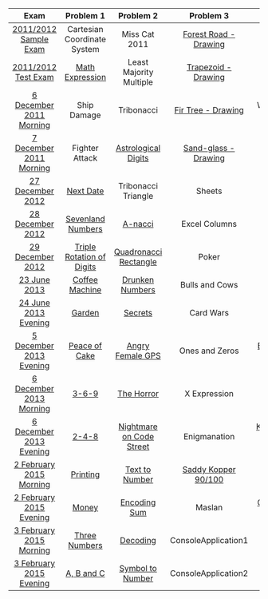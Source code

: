 | Exam | Problem 1 | Problem 2 | Problem 3 | Problem 4 | Problem 5 |
| :-: | :-: | :-: | :-: | :-: | :-: |
| [2011/2012 Sample Exam](http://bgcoder.com/Contests/1/CSharp-Fundamentals-2011-2012-Part-1-Sample-Exam) | Cartesian Coordinate System | Miss Cat 2011 | [Forest Road - Drawing](https://github.com/owolp/Telerik-Academy/tree/master/Modul-1/CSharp-Part-1/07-Exam-Preparation/Problems/ForestRoad) | Binary Digits Count | Subset Sums |
| [2011/2012 Test Exam](http://bgcoder.com/Contests/3/CSharp-Fundamentals-2011-2012-Part-1-Test-Exam) | [Math Expression](https://github.com/owolp/Telerik-Academy/tree/master/Modul-1/CSharp-Part-1/07-Exam-Preparation/Problems/MathExpression) | Least Majority Multiple | [Trapezoid - Drawing](https://github.com/owolp/Telerik-Academy/tree/master/Modul-1/CSharp-Part-1/07-Exam-Preparation/Problems/Trapezoid) | Odd Number | Fall Down |
| [6 December 2011 Morning](http://bgcoder.com/Contests/2/Telerik-Academy-Exam-1-6-Dec-2011-Morning) | Ship Damage | Tribonacci | [Fir Tree - Drawing](https://github.com/owolp/Telerik-Academy/tree/master/Modul-1/CSharp-Part-1/07-Exam-Preparation/Problems/FirTree) | We All Love Bits! | Pillars |
| [7 December 2011 Morning](http://bgcoder.com/Contests/5/Telerik-Academy-Exam-1-7-Dec-2011-Morning) | Fighter Attack | [Astrological Digits](https://github.com/owolp/Telerik-Academy/tree/master/Modul-1/CSharp-Part-1/07-Exam-Preparation/Problems/AstrologicalDigits) | [Sand-glass - Drawing](https://github.com/owolp/Telerik-Academy/tree/master/Modul-1/CSharp-Part-1/07-Exam-Preparation/Problems/SandGlass) | Dancing Bits | Lines |
| [27 December 2012](http://bgcoder.com/Contests/41/Telerik-Academy-Exam-1-27-Dec-2012) | [Next Date](https://github.com/owolp/Telerik-Academy/tree/master/Modul-1/CSharp-Part-1/07-Exam-Preparation/Problems/NextDate) | Tribonacci Triangle | Sheets | [Carpets - Drawing](https://github.com/owolp/Telerik-Academy/tree/master/Modul-1/CSharp-Part-1/07-Exam-Preparation/Problems/Carpets) | Formula Bit 1 |
| [28 December 2012](http://bgcoder.com/Contests/42/Telerik-Academy-Exam-1-28-Dec-2012) | [Sevenland Numbers](https://github.com/owolp/Telerik-Academy/tree/master/Modul-1/CSharp-Part-1/07-Exam-Preparation/Problems/SevenlandNumbers) | [A-nacci](https://github.com/owolp/Telerik-Academy/tree/master/Modul-1/CSharp-Part-1/07-Exam-Preparation/Problems/Anacci) | Excel Columns | Telerik Logo | Bit Ball |
| [29 December 2012](http://bgcoder.com/Contests/43/Telerik-Academy-Exam-1-29-Dec-2012) | [Triple Rotation of Digits](https://github.com/owolp/Telerik-Academy/tree/master/Modul-1/CSharp-Part-1/07-Exam-Preparation/Problems/TripleRotationOfDigits) | [Quadronacci Rectangle](https://github.com/owolp/Telerik-Academy/tree/master/Modul-1/CSharp-Part-1/07-Exam-Preparation/Problems/QuadronacciRectangle) | Poker | [UK Flag - Drawing](https://github.com/owolp/Telerik-Academy/tree/master/Modul-1/CSharp-Part-1/07-Exam-Preparation/Problems/UKFlag) | Angry Bits |
| [23 June 2013](http://bgcoder.com/Contests/91/Telerik-Academy-Exam-1-23-June-2013) | [Coffee Machine](https://github.com/owolp/Telerik-Academy/tree/master/Modul-1/CSharp-Part-1/07-Exam-Preparation/Problems/CoffeeMachine) | [Drunken Numbers](https://github.com/owolp/Telerik-Academy/tree/master/Modul-1/CSharp-Part-1/07-Exam-Preparation/Problems/DrunkenNumbers) | Bulls and Cows | [Fire - Drawing](https://github.com/owolp/Telerik-Academy/tree/master/Modul-1/CSharp-Part-1/07-Exam-Preparation/Problems/Fire) | [Neuron Mapping](https://github.com/owolp/Telerik-Academy/tree/master/Modul-1/CSharp-Part-1/07-Exam-Preparation/Problems/NeuronMapping) |
| [24 June 2013 Evening](http://bgcoder.com/Contests/93/Telerik-Academy-Exam-1-24-June-2013-Evening) | [Garden](https://github.com/owolp/Telerik-Academy/tree/master/Modul-1/CSharp-Part-1/07-Exam-Preparation/Problems/Garden) | [Secrets](https://github.com/owolp/Telerik-Academy/tree/master/Modul-1/CSharp-Part-1/07-Exam-Preparation/Problems/Secrets) | Card Wars | [Bat'Goiko Tower - Drawing](https://github.com/owolp/Telerik-Academy/tree/master/Modul-1/CSharp-Part-1/07-Exam-Preparation/Problems/BatGoikoTower) | Bittris |
| [5 December 2013 Evening](http://bgcoder.com/Contests/105/Telerik-Academy-Exam-1-5-December-2013-Evening) | [Peace of Cake](https://github.com/owolp/Telerik-Academy/tree/master/Modul-1/CSharp-Part-1/07-Exam-Preparation/Problems/PeaceOfCake) | [Angry Female GPS](https://github.com/owolp/Telerik-Academy/tree/master/Modul-1/CSharp-Part-1/07-Exam-Preparation/Problems/AngryFemaleGPS) | Ones and Zeros | [Eggcelent- Drawing](https://github.com/owolp/Telerik-Academy/tree/master/Modul-1/CSharp-Part-1/07-Exam-Preparation/Problems/Eggcelent) | ~~Na Baba mi Smetalnika~~ |
| [6 December 2013 Morning](http://bgcoder.com/Contests/106/Telerik-Academy-Exam-1-6-December-2013-Morning) | [3-6-9](https://github.com/owolp/Telerik-Academy/tree/master/Modul-1/CSharp-Part-1/07-Exam-Preparation/Problems/369) | [The Horror](https://github.com/owolp/Telerik-Academy/tree/master/Modul-1/CSharp-Part-1/07-Exam-Preparation/Problems/TheHorror) | X Expression | [Diamond Trolls - Drawing](https://github.com/owolp/Telerik-Academy/tree/master/Modul-1/CSharp-Part-1/07-Exam-Preparation/Problems/DiamondTrolls) | ~~Warhead~~ |
| [6 December 2013 Evening](http://bgcoder.com/Contests/107/Telerik-Academy-Exam-1-6-December-2013-Evening) | [2-4-8](https://github.com/owolp/Telerik-Academy/tree/master/Modul-1/CSharp-Part-1/07-Exam-Preparation/Problems/248) | [Nightmare on Code Street](https://github.com/owolp/Telerik-Academy/tree/master/Modul-1/CSharp-Part-1/07-Exam-Preparation/Problems/NightmareOnCodeStreet) | Enigmanation | [Kaspichania Boats - Drawing](https://github.com/owolp/Telerik-Academy/tree/master/Modul-1/CSharp-Part-1/07-Exam-Preparation/Problems/KaspichaniaBoats) | ~~Game of Page~~ |
| [2 February 2015 Morning](http://bgcoder.com/Contests/202/Telerik-Academy-Exam-1-2-February-2015-Morning) | [Printing](https://github.com/owolp/Telerik-Academy/tree/master/Modul-1/CSharp-Part-1/07-Exam-Preparation/Problems/Printing) | [Text to Number](https://github.com/owolp/Telerik-Academy/tree/master/Modul-1/CSharp-Part-1/07-Exam-Preparation/Problems/TextToNumber) | [Saddy Kopper 90/100](https://github.com/owolp/Telerik-Academy/tree/master/Modul-1/CSharp-Part-1/07-Exam-Preparation/Problems/SaddyKopper) | [Cube - Drawing](https://github.com/owolp/Telerik-Academy/tree/master/Modul-1/CSharp-Part-1/07-Exam-Preparation/Problems/Cube) | [Bits to Bits](https://github.com/owolp/Telerik-Academy/tree/master/Modul-1/CSharp-Part-1/07-Exam-Preparation/Problems/BitsToBits) |
| [2 February 2015 Evening](http://bgcoder.com/Contests/202/Telerik-Academy-Exam-1-2-February-2015-Morning) | [Money](https://github.com/owolp/Telerik-Academy/tree/master/Modul-1/CSharp-Part-1/07-Exam-Preparation/Problems/Money) | [Encoding Sum](https://github.com/owolp/Telerik-Academy/tree/master/Modul-1/CSharp-Part-1/07-Exam-Preparation/Problems/EncodingSum) | Maslan | [Cube-3D - Drawing](https://github.com/owolp/Telerik-Academy/tree/master/Modul-1/CSharp-Part-1/07-Exam-Preparation/Problems/Cube3D) | Sequences of Bits |
| [3 February 2015 Morning](http://bgcoder.com/Contests/204/Telerik-Academy-Exam-1-3-February-2015-Morning) | [Three Numbers](https://github.com/owolp/Telerik-Academy/tree/master/Modul-1/CSharp-Part-1/07-Exam-Preparation/Problems/ThreeNumbers) | [Decoding](https://github.com/owolp/Telerik-Academy/tree/master/Modul-1/CSharp-Part-1/07-Exam-Preparation/Problems/Decoding) | ConsoleApplication1 | [Persian Rugs](https://github.com/owolp/Telerik-Academy/tree/master/Modul-1/CSharp-Part-1/07-Exam-Preparation/Problems/PersianRugs) | [Search in Bits 70/100](https://github.com/owolp/Telerik-Academy/tree/master/Modul-1/CSharp-Part-1/07-Exam-Preparation/Problems/SearchInBits) |
| [3 February 2015 Evening](http://bgcoder.com/Contests/205/Telerik-Academy-Exam-1-3-February-2015-Evening) | [A, B and C](https://github.com/owolp/Telerik-Academy/tree/master/Modul-1/CSharp-Part-1/07-Exam-Preparation/Problems/ABC) | [Symbol to Number](https://github.com/owolp/Telerik-Academy/tree/master/Modul-1/CSharp-Part-1/07-Exam-Preparation/Problems/SymbolToNumber) | ConsoleApplication2 | Ex-rugs | Find Bits |